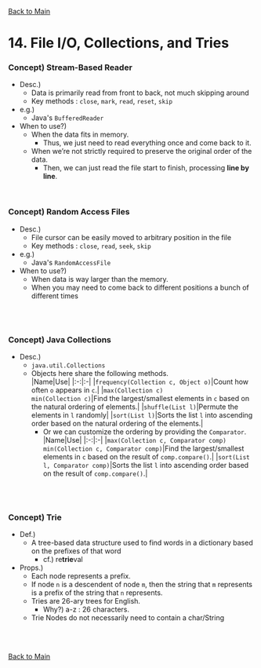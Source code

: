 [Back to Main](../main.md)

# 14. File I/O, Collections, and Tries
### Concept) Stream-Based Reader
- Desc.)
  - Data is primarily read from front to back, not much skipping around
  - Key methods : `close`, `mark`, `read`, `reset`, `skip`
- e.g.) 
  - Java's `BufferedReader`
- When to use?)
  - When the data fits in memory.
    - Thus, we just need to read everything once and come back to it.
  - When we’re not strictly required to preserve the original order of the data.
    - Then, we can just read the file start to finish, processing **line by line**.


<br>

### Concept) Random Access Files
- Desc.)
  - File cursor can be easily moved to arbitrary position in the file
  - Key methods : `close`, `read`, `seek`, `skip`
- e.g.)
  - Java's `RandomAccessFile`
- When to use?)
  - When data is way larger than the memory.
  - When you may need to come back to different positions a bunch of different times

<br><br>

### Concept) Java Collections
- Desc.)
  - `java.util.Collections`
  - Objects here share the following methods.   
    |Name|Use|
    |:-:|:-|
    |`frequency(Collection c, Object o)`|Count how often `o` appears in `c`.|
    |`max(Collection c)` <br> `min(Collection c)`|Find the largest/smallest elements in `c` based on the natural ordering of elements.|
    |`shuffle(List l)`|Permute the elements in `l` randomly|
    |`sort(List l)`|Sorts the list `l` into ascending order based on the natural ordering of the elements.|
    - Or we can customize the ordering by providing the `Comparator`.
      |Name|Use|
      |:-:|:-|
      |`max(Collection c, Comparator comp)` <br> `min(Collection c, Comparator comp)`|Find the largest/smallest elements in `c` based on the result of `comp.compare()`.|
      |`sort(List l, Comparator comp)`|Sorts the list `l` into ascending order based on the result of `comp.compare()`.|

<br><br>

### Concept) Trie
- Def.)
  - A tree-based data structure used to find words in a dictionary based on the prefixes of that word
    - cf.) re**trie**val
- Props.)
  - Each node represents a prefix.
  - If node `n` is a descendent of node `m`, then the string that `m` represents is a prefix of the string that `n` represents.
  - Tries are 26-ary trees for English.
    - Why?) a-z : 26 characters.
  - Trie Nodes do not necessarily need to contain a char/String




<br><br>

[Back to Main](../main.md)